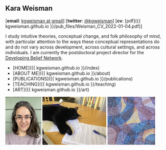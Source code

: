 ## Kara Weisman

[**email**: [kgweisman at gmail](mailto:kgweisman@gmail.com)] [**twitter**: [@kgweisman](https://twitter.com/kgweisman)] [**cv**: [pdf]({{ kgweisman.github.io }}/pub_files/Weisman_CV_2022-01-04.pdf)]

I study intuitive theories, conceptual change, and folk philosophy of mind, with particular attention to the ways these conceptual representations do and do not vary across development, across cultural settings, and across individuals. I am currently the postdoctoral project director for the [Developing Belief Network](https://www.developingbelief.com/).

* [HOME]({{ kgweisman.github.io }}/index)
* [ABOUT ME]({{ kgweisman.github.io }}/about)
* [PUBLICATIONS]({{ kgweisman.github.io }}/publications)
* [TEACHING]({{ kgweisman.github.io }}/teaching)
* [ART]({{ kgweisman.github.io }}/art)


<img src="images/kgw_pic.jpg" alt="Kara" height="150"/>
<img src="images/cat.jpg" alt="Cat" height="150"/>
<img src="images/art.png" alt="Art" height="150"/>

